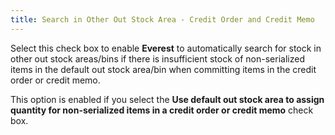 ```yaml
---
title: Search in Other Out Stock Area - Credit Order and Credit Memo
---
```



Select this check box to enable **Everest**  to automatically search for stock in other out stock areas/bins if there  is insufficient stock of non-serialized items in the default out stock  area/bin when committing items in the credit order or credit memo.


This option is enabled if you select the **Use 
 default out stock area to assign quantity for non-serialized items in 
 a credit order or credit memo** check box.
